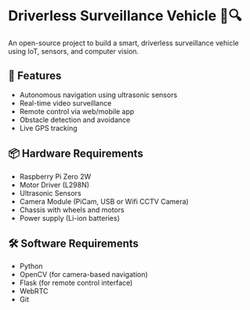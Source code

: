 # Driverless Surveillance Vehicle 🚗🔍

An open-source project to build a smart, driverless surveillance vehicle using IoT, sensors, and computer vision.

## 🚀 Features
- Autonomous navigation using ultrasonic sensors
- Real-time video surveillance
- Remote control via web/mobile app
- Obstacle detection and avoidance
- Live GPS tracking 

## 📦 Hardware Requirements
- Raspberry Pi Zero 2W
- Motor Driver (L298N)
- Ultrasonic Sensors
- Camera Module (PiCam, USB or Wifi CCTV Camera)
- Chassis with wheels and motors
- Power supply (Li-ion batteries)

## 🛠 Software Requirements
- Python 
- OpenCV (for camera-based navigation)
- Flask (for remote control interface)
- WebRTC
- Git
